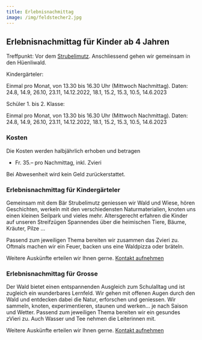 ```yaml
---
title: Erlebnisnachmittag
image: /img/feldstecher2.jpg
---
```

## Erlebnisnachmittag für Kinder ab 4 Jahren

Treffpunkt: Vor dem <a href="/contact">Strubelimutz</a>. Anschliessend gehen wir gemeinsam in den Hüenliwald.

Kindergärteler:

Einmal pro Monat, von 13.30 bis 16.30 Uhr (Mittwoch Nachmittag). Daten: 24.8, 14.9, 26.10, 23.11, 14.12.2022, 18.1, 15.2, 15.3, 10.5, 14.6.2023

Schüler 1. bis 2. Klasse:

Einmal pro Monat, von 13.30 bis 16.30 Uhr (Mittwoch Nachmittag). Daten: 24.8, 14.9, 26.10, 23.11, 14.12.2022, 18.1, 15.2, 15.3, 10.5, 14.6.2023

### Kosten

Die Kosten werden halbjährlich erhoben und betragen

* Fr. 35.– pro Nachmittag, inkl. Zvieri

Bei Abwesenheit wird kein Geld zurückerstattet.

### Erlebnisnachmittag für Kindergärteler

Gemeinsam mit dem Bär Strubelimutz geniessen wir Wald und
Wiese, hören Geschichten, werkeln mit den verschiedensten
Naturmaterialien, knoten uns einen kleinen Seilpark und vieles
mehr. Altersgerecht erfahren die Kinder auf unseren Streifzügen
Spannendes über die heimischen Tiere, Bäume, Kräuter, Pilze …

Passend zum jeweiligen Thema bereiten wir zusammen das Zvieri
zu. Oftmals machen wir ein Feuer, backen uns eine Waldpizza
oder bräteln.

Weitere Auskünfte erteilen wir Ihnen gerne. <a href="/contact">Kontakt aufnehmen</a>

### Erlebnisnachmittag für Grosse 

Der Wald bietet einen entspannenden Ausgleich zum Schulalltag
und ist zugleich ein wunderbares Lernfeld. Wir gehen mit offenen
Augen durch den Wald und entdecken dabei die Natur, erforschen
und geniessen. Wir sammeln, knoten, experimentieren, staunen
und werken… je nach Saison und Wetter.
Passend zum jeweiligen Thema bereiten wir ein gesundes zVieri
zu. Auch Wasser und Tee nehmen die Leiterinnen mit.

Weitere Auskünfte erteilen wir Ihnen gerne. <a href="/contact">Kontakt aufnehmen</a>
